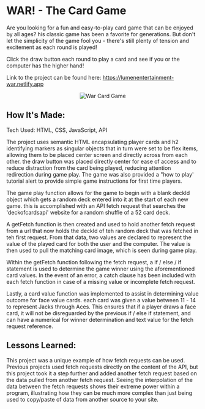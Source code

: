 <h1>WAR! - The Card Game</h1>

<p>
Are you looking for a fun and easy-to-play card game that can be enjoyed by all ages? his classic game has been a 
favorite for generations. But don't let the simplicity of the game fool you - there's still plenty of tension and 
excitement as each round is played!

Click the draw button each round to play a card and see if you or the computer has the higher hand!
</p>

<span>
Link to the project can be found here: <a href="https://lumenentertainment-war.netlify.app">
https://lumenentertainment-war.netlify.app
</a>
</span>

<p align="center">
     <img src="https://encrypted-tbn0.gstatic.com/images?q=tbn:ANd9GcQn3gGPGiecpG0-7PrLd5qyxizj_fBsFxQaJw&usqp=CAU" 
alt="War Card Game">
</p>

<h2>
How It's Made:
</h2>

<p>
Tech Used: HTML, CSS, JavaScript, API


The project uses semantic HTML encapsulating player cards and h2 identifying markers as singular objects 
that in turn were set to be flex items, allowing them to be placed center screen and directly across from 
each other.  the draw button was placed directly center for ease of access and to reduce distraction from
the card being played, reducing attention redirection during game play. The game was also provided a "how 
to play' tutorial alert to provide simple game instructions for first time players.

The game play function allows for the game to begin with a blank deckId object which gets a random deck entered 
into it at the start of each new game.  this is accomplished with an API fetch request that searches the 
'deckofcardsapi' website for a random shuffle of a 52 card deck.   

A getFetch function is then created and used to hold another fetch request from a url that now holds the 
deckId of teh random deck that was fetched in teh first request.  From that data, two values are declared to 
represent the value of the played card for both the user and the computer. The value is then used to
pull the matching card image, which is seen during game play. 

Within the getFetch function following the fetch request, a if / else / if statement is used to determine
the game winner using the aforementioned card values. In the event of an error, a catch clause has been included
 with each fetch function in case of a missing value or incomplete fetch request.

Lastly, a card value function was implemented to assist in determining value outcome for face value cards.
each card was given a value between 11 - 14 to represent Jacks through Aces.  This ensures that if a player draws 
a face card, it will not be disreguarded by the previous if / else if statement, and can have a 
numerical for winner determination and text value for the fetch request reference.


</p>

<h2>
Lessons Learned:
</h2>

<p>
This project was a unique example of how fetch requests can be used.  Previous projects used fetch requests
directly on the content of the API, but this project took it a step further and added another fetch
request based on the data pulled from another fetch request.  Seeing the interpolation of the data between
the fetch requests shows their extreme power within a program, illustrating how they can be much more 
complex than just being used to copy/paste of data from another source to your site.  
</p>

